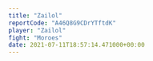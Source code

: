 ```yaml
---
title: "Zailol"
reportCode: "A46Q8G9CDrYTftdK"
player: "Zailol"
fight: "Moroes"
date: 2021-07-11T18:57:14.471000+00:00
---
```

